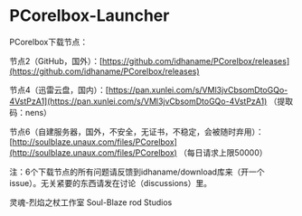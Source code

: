 # PCorelbox-Launcher

PCorelbox下载节点：

节点2（GitHub，国外）：[https://github.com/idhaname/PCorelbox/releases](https://github.com/idhaname/PCorelbox/releases)

节点4（迅雷云盘，国内）：[https://pan.xunlei.com/s/VMl3jvCbsomDtoGQo-4VstPzA1](https://pan.xunlei.com/s/VMl3jvCbsomDtoGQo-4VstPzA1) （提取码：nens）

节点6（自建服务器，国外，不安全，无证书，不稳定，会被随时弃用）：[http://soulblaze.unaux.com/files/PCorelbox](http://soulblaze.unaux.com/files/PCorelbox) （每日请求上限50000）

注：6个下载节点的所有问题请反馈到idhaname/download库来（开一个issue）。无关紧要的东西请发在讨论（discussions）里。

灵魂-烈焰之杖工作室 Soul-Blaze rod Studios
